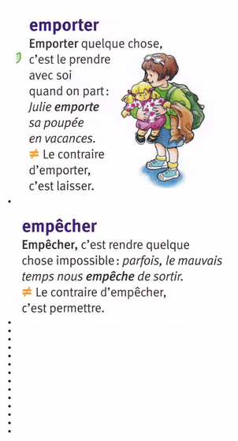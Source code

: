- ![image.png](../assets/image_1746088264930_0.png)
- ![image.png](../assets/image_1746088326611_0.png)
-
-
-
-
-
-
-
-
-
-
-
-
-